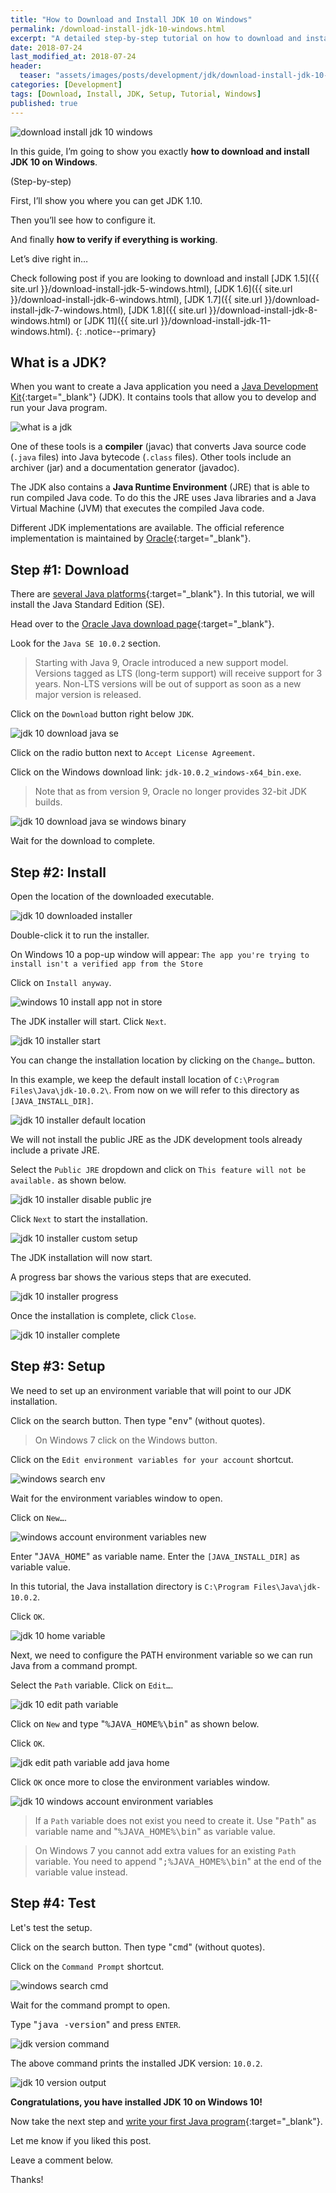 ```yaml
---
title: "How to Download and Install JDK 10 on Windows"
permalink: /download-install-jdk-10-windows.html
excerpt: "A detailed step-by-step tutorial on how to download and install JDK 10.0.2 on Windows 10."
date: 2018-07-24
last_modified_at: 2018-07-24
header:
  teaser: "assets/images/posts/development/jdk/download-install-jdk-10-windows.png"
categories: [Development]
tags: [Download, Install, JDK, Setup, Tutorial, Windows]
published: true
---
```


<img src="{{ site.url }}/assets/images/posts/development/jdk/download-install-jdk-10-windows.png" alt="download install jdk 10 windows" class="align-right title-image">

In this guide, I’m going to show you exactly **how to download and install JDK 10 on Windows**.

(Step-by-step)

First, I’ll show you where you can get JDK 1.10.

Then you’ll see how to configure it.

And finally **how to verify if everything is working**.

Let’s dive right in…

Check following post if you are looking to download and install [JDK 1.5]({{ site.url }}/download-install-jdk-5-windows.html), [JDK 1.6]({{ site.url }}/download-install-jdk-6-windows.html), [JDK 1.7]({{ site.url }}/download-install-jdk-7-windows.html), [JDK 1.8]({{ site.url }}/download-install-jdk-8-windows.html) or [JDK 11]({{ site.url }}/download-install-jdk-11-windows.html).
{: .notice--primary}

## What is a JDK?

When you want to create a Java application you need a [Java Development Kit](https://en.wikipedia.org/wiki/Java_Development_Kit){:target="_blank"} (JDK). It contains tools that allow you to develop and run your Java program.

<img src="{{ site.url }}/assets/images/posts/development/jdk/what-is-a-jdk.png" alt="what is a jdk">

One of these tools is a **compiler** (javac) that converts Java source code (`.java` files) into Java bytecode (`.class` files). Other tools include an archiver (jar) and a documentation generator (javadoc).

The JDK also contains a **Java Runtime Environment** (JRE) that is able to run compiled Java code. To do this the JRE uses Java libraries and a Java Virtual Machine (JVM) that executes the compiled Java code.

Different JDK implementations are available. The official reference implementation is maintained by [Oracle](https://www.oracle.com/index.html){:target="_blank"}.

## Step #1: Download

There are [several Java platforms](https://docs.oracle.com/javaee/6/firstcup/doc/gkhoy.html){:target="_blank"}. In this tutorial, we will install the Java Standard Edition (SE).

Head over to the [Oracle Java download page](http://www.oracle.com/technetwork/java/javase/downloads/index.html){:target="_blank"}.

Look for the `Java SE 10.0.2` section.

> Starting with Java 9, Oracle introduced a new support model. Versions tagged as LTS (long-term support) will receive support for 3 years. Non-LTS versions will be out of support as soon as a new major version is released.

Click on the `Download` button right below `JDK`.

<img src="{{ site.url }}/assets/images/posts/development/jdk/jdk-10-download-java-se.png" alt="jdk 10 download java se">

Click on the radio button next to `Accept License Agreement`.

Click on the Windows download link: `jdk-10.0.2_windows-x64_bin.exe`.

> Note that as from version 9, Oracle no longer provides 32-bit JDK builds.

<img src="{{ site.url }}/assets/images/posts/development/jdk/jdk-10-download-java-se-windows-binary.png" alt="jdk 10 download java se windows binary">

Wait for the download to complete.

## Step #2: Install

Open the location of the downloaded executable.

<img src="{{ site.url }}/assets/images/posts/development/jdk/jdk-10-downloaded-installer.png" alt="jdk 10 downloaded installer">

Double-click it to run the installer.

On Windows 10 a pop-up window will appear: `The app you're trying to install isn't a verified app from the Store`

Click on `Install anyway`.

<img src="{{ site.url }}/assets/images/posts/windows-10-install-app-not-in-store.png" alt="windows 10 install app not in store">

The JDK installer will start. Click `Next`.

<img src="{{ site.url }}/assets/images/posts/development/jdk/jdk-10-installer-start.png" alt="jdk 10 installer start">

You can change the installation location by clicking on the `Change…` button.

In this example, we keep the default install location of `C:\Program Files\Java\jdk-10.0.2\`. From now on we will refer to this directory as `[JAVA_INSTALL_DIR]`.

<img src="{{ site.url }}/assets/images/posts/development/jdk/jdk-10-installer-default-location.png" alt="jdk 10 installer default location">

We will not install the public JRE as the JDK development tools already include a private JRE.

Select the `Public JRE` dropdown and click on `This feature will not be available.` as shown below.

<img src="{{ site.url }}/assets/images/posts/development/jdk/jdk-10-installer-disable-public-jre.png" alt="jdk 10 installer disable public jre">

Click `Next` to start the installation.

<img src="{{ site.url }}/assets/images/posts/development/jdk/jdk-10-installer-custom-setup.png" alt="jdk 10 installer custom setup">

The JDK installation will now start.

A progress bar shows the various steps that are executed.

<img src="{{ site.url }}/assets/images/posts/development/jdk/jdk-10-installer-progress.png" alt="jdk 10 installer progress">

Once the installation is complete, click `Close`.

<img src="{{ site.url }}/assets/images/posts/development/jdk/jdk-10-installer-complete.png" alt="jdk 10 installer complete">

## Step #3: Setup

We need to set up an environment variable that will point to our JDK installation.

Click on the search button. Then type "<kbd>env</kbd>" (without quotes).

> On Windows 7 click on the Windows button.

Click on the `Edit environment variables for your account` shortcut.

<img src="{{ site.url }}/assets/images/posts/development/windows-search-env.png" alt="windows search env">

Wait for the environment variables window to open.

Click on `New…`.

<img src="{{ site.url }}/assets/images/posts/development/windows-account-environment-variables-new.png" alt="windows account environment variables new">

Enter "<kbd>JAVA_HOME</kbd>" as variable name. Enter the `[JAVA_INSTALL_DIR]` as variable value.

In this tutorial, the Java installation directory is `C:\Program Files\Java\jdk-10.0.2`.

Click `OK`.

<img src="{{ site.url }}/assets/images/posts/development/jdk/jdk-10-home-variable.png" alt="jdk 10 home variable">

Next, we need to configure the PATH environment variable so we can run Java from a command prompt.

Select the `Path` variable. Click on `Edit…`.

<img src="{{ site.url }}/assets/images/posts/development/jdk/jdk-10-edit-path-variable.png" alt="jdk 10 edit path variable">

Click on `New` and type "<kbd>%JAVA_HOME%\bin</kbd>" as shown below.

Click `OK`.

<img src="{{ site.url }}/assets/images/posts/development/jdk/jdk-edit-path-variable-add-java-home.png" alt="jdk edit path variable add java home">

Click `OK` once more to close the environment variables window.

<img src="{{ site.url }}/assets/images/posts/development/jdk/jdk-10-windows-account-environment-variables.png" alt="jdk 10 windows account environment variables">

> If a `Path` variable does not exist you need to create it. Use "<kbd>Path</kbd>" as variable name and "<kbd>%JAVA_HOME%\bin</kbd>" as variable value.

> On Windows 7 you cannot add extra values for an existing `Path` variable. You need to append "<kbd>;%JAVA_HOME%\bin</kbd>" at the end of the variable value instead.

## Step #4: Test

Let's test the setup.

Click on the search button. Then type "<kbd>cmd</kbd>" (without quotes).

Click on the `Command Prompt` shortcut.

<img src="{{ site.url }}/assets/images/posts/development/windows-search-cmd.png" alt="windows search cmd">

Wait for the command prompt to open.

Type "<kbd>java -version</kbd>" and press `ENTER`.

<img src="{{ site.url }}/assets/images/posts/development/jdk/jdk-version-command.png" alt="jdk version command">

The above command prints the installed JDK version: `10.0.2`.

<img src="{{ site.url }}/assets/images/posts/development/jdk/jdk-10-version-output.png" alt="jdk 10 version output">

**Congratulations, you have installed JDK 10 on Windows 10!**

Now take the next step and [write your first Java program](https://introcs.cs.princeton.edu/java/11hello/){:target="_blank"}.

Let me know if you liked this post.

Leave a comment below.

Thanks!
